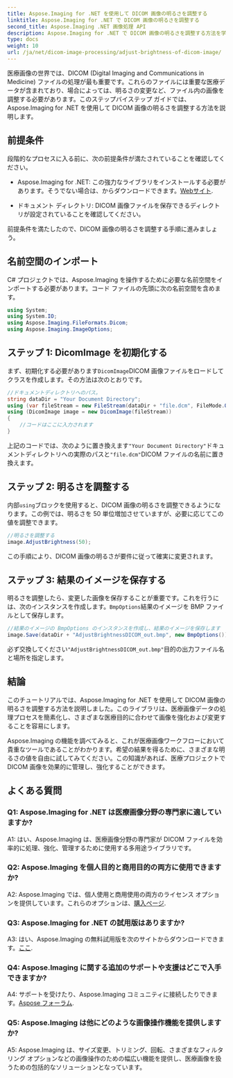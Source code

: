 ```yaml
---
title: Aspose.Imaging for .NET を使用して DICOM 画像の明るさを調整する
linktitle: Aspose.Imaging for .NET で DICOM 画像の明るさを調整する
second_title: Aspose.Imaging .NET 画像処理 API
description: Aspose.Imaging for .NET で DICOM 画像の明るさを調整する方法を学習します。医療画像を簡単に強化します。
type: docs
weight: 10
url: /ja/net/dicom-image-processing/adjust-brightness-of-dicom-image/
---
```

医療画像の世界では、DICOM (Digital Imaging and Communications in Medicine) ファイルの処理が最も重要です。これらのファイルには重要な医療データが含まれており、場合によっては、明るさの変更など、ファイル内の画像を調整する必要があります。このステップバイステップ ガイドでは、Aspose.Imaging for .NET を使用して DICOM 画像の明るさを調整する方法を説明します。

## 前提条件

段階的なプロセスに入る前に、次の前提条件が満たされていることを確認してください。

-  Aspose.Imaging for .NET: この強力なライブラリをインストールする必要があります。そうでない場合は、からダウンロードできます。[Webサイト](https://releases.aspose.com/imaging/net/).

- ドキュメント ディレクトリ: DICOM 画像ファイルを保存できるディレクトリが設定されていることを確認してください。

前提条件を満たしたので、DICOM 画像の明るさを調整する手順に進みましょう。

## 名前空間のインポート

C# プロジェクトでは、Aspose.Imaging を操作するために必要な名前空間をインポートする必要があります。コード ファイルの先頭に次の名前空間を含めます。

```csharp
using System;
using System.IO;
using Aspose.Imaging.FileFormats.Dicom;
using Aspose.Imaging.ImageOptions;
```

## ステップ 1: DicomImage を初期化する

まず、初期化する必要があります`DicomImage`DICOM 画像ファイルをロードしてクラスを作成します。その方法は次のとおりです。

```csharp
//ドキュメントディレクトリへのパス。
string dataDir = "Your Document Directory";
using (var fileStream = new FileStream(dataDir + "file.dcm", FileMode.Open, FileAccess.Read))
using (DicomImage image = new DicomImage(fileStream))
{
    //コードはここに入力されます
}
```

上記のコードでは、次のように置き換えます`"Your Document Directory"`ドキュメントディレクトリへの実際のパスと`"file.dcm"`DICOM ファイルの名前に置き換えます。

## ステップ 2: 明るさを調整する

内部`using`ブロックを使用すると、DICOM 画像の明るさを調整できるようになります。この例では、明るさを 50 単位増加させていますが、必要に応じてこの値を調整できます。

```csharp
//明るさを調整する
image.AdjustBrightness(50);
```

この手順により、DICOM 画像の明るさが要件に従って確実に変更されます。

## ステップ 3: 結果のイメージを保存する

明るさを調整したら、変更した画像を保存することが重要です。これを行うには、次のインスタンスを作成します。`BmpOptions`結果のイメージを BMP ファイルとして保存します。

```csharp
//結果のイメージの BmpOptions のインスタンスを作成し、結果のイメージを保存します
image.Save(dataDir + "AdjustBrightnessDICOM_out.bmp", new BmpOptions());
```

必ず交換してください`"AdjustBrightnessDICOM_out.bmp"`目的の出力ファイル名と場所を指定します。

## 結論

このチュートリアルでは、Aspose.Imaging for .NET を使用して DICOM 画像の明るさを調整する方法を説明しました。このライブラリは、医療画像データの処理プロセスを簡素化し、さまざまな医療目的に合わせて画像を強化および変更することを容易にします。

Aspose.Imaging の機能を調べてみると、これが医療画像ワークフローにおいて貴重なツールであることがわかります。希望の結果を得るために、さまざまな明るさの値を自由に試してみてください。この知識があれば、医療プロジェクトで DICOM 画像を効果的に管理し、強化することができます。

## よくある質問

### Q1: Aspose.Imaging for .NET は医療画像分野の専門家に適していますか?

A1: はい、Aspose.Imaging は、医療画像分野の専門家が DICOM ファイルを効率的に処理、強化、管理するために使用する多用途ライブラリです。

### Q2: Aspose.Imaging を個人目的と商用目的の両方に使用できますか?

 A2: Aspose.Imaging では、個人使用と商用使用の両方のライセンス オプションを提供しています。これらのオプションは、[購入ページ](https://purchase.aspose.com/buy).

### Q3: Aspose.Imaging for .NET の試用版はありますか?

 A3: はい、Aspose.Imaging の無料試用版を次のサイトからダウンロードできます。[ここ](https://releases.aspose.com/).

### Q4: Aspose.Imaging に関する追加のサポートや支援はどこで入手できますか?

A4: サポートを受けたり、Aspose.Imaging コミュニティに接続したりできます。[Aspose フォーラム](https://forum.aspose.com/).

### Q5: Aspose.Imaging は他にどのような画像操作機能を提供しますか?

A5: Aspose.Imaging は、サイズ変更、トリミング、回転、さまざまなフィルタリング オプションなどの画像操作のための幅広い機能を提供し、医療画像を扱うための包括的なソリューションとなっています。